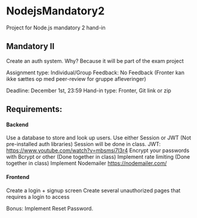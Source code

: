 # NodejsMandatory2
Project for Node.js mandatory 2 hand-in

## Mandatory II

Create an auth system. 
Why? Because it will be part of the exam project

Assignment type: Individual/Group
Feedback: No Feedback (Fronter kan ikke sættes op med peer-review for gruppe afleveringer)

Deadline: December 1st, 23:59
Hand-in type: Fronter, Git link or zip

## Requirements:
#### Backend
Use a database to store and look up users. 
Use either Session or JWT (Not pre-installed auth libraries)
Session will be done in class. JWT: https://www.youtube.com/watch?v=mbsmsi7l3r4
Encrypt your passwords with Bcrypt or other (Done together in class)
Implement rate limiting (Done together in class)
Implement Nodemailer https://nodemailer.com/

#### Frontend
Create a login + signup screen
Create several unauthorized pages that requires a login to access

Bonus:
Implement Reset Password.









